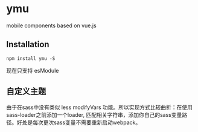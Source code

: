 # ymu

mobile components based on vue.js

## Installation

```shell
npm install ymu -S
```

现在只支持 esModule

## 自定义主题

由于在sass中没有类似 less modifyVars 功能。所以实现方式比较曲折：在使用sass-loader之前添加一个loader, 匹配相关字符串，添加你自己的sass变量路径。好处是每次更次sass变量不需要重新启动webpack。
